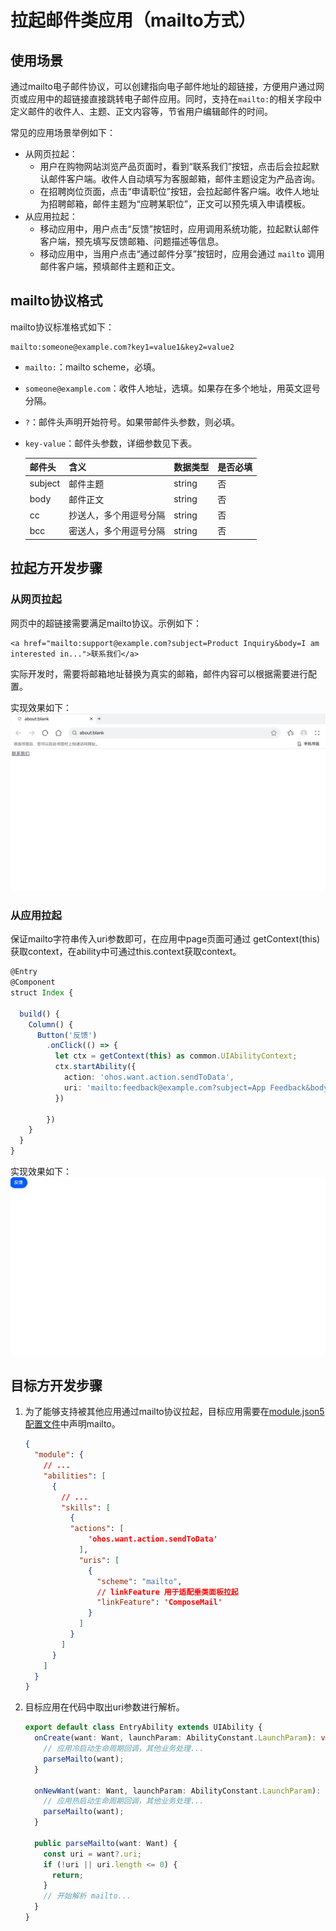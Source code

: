 # 拉起邮件类应用（mailto方式）

## 使用场景

通过mailto电子邮件协议，可以创建指向电子邮件地址的超链接，方便用户通过网页或应用中的超链接直接跳转电子邮件应用。同时，支持在`mailto:`的相关字段中定义邮件的收件人、主题、正文内容等，节省用户编辑邮件的时间。

常见的应用场景举例如下：

- 从网页拉起：
    - 用户在购物网站浏览产品页面时，看到“联系我们”按钮，点击后会拉起默认邮件客户端。收件人自动填写为客服邮箱，邮件主题设定为产品咨询。
    - 在招聘岗位页面，点击“申请职位”按钮，会拉起邮件客户端。收件人地址为招聘邮箱，邮件主题为“应聘某职位”，正文可以预先填入申请模板。
- 从应用拉起：
    - 移动应用中，用户点击“反馈”按钮时，应用调用系统功能，拉起默认邮件客户端，预先填写反馈邮箱、问题描述等信息。
    - 移动应用中，当用户点击“通过邮件分享”按钮时，应用会通过 `mailto` 调用邮件客户端，预填邮件主题和正文。

## mailto协议格式

mailto协议标准格式如下：

```
mailto:someone@example.com?key1=value1&key2=value2
```

+ `mailto:`：mailto scheme，必填。
+ `someone@example.com`：收件人地址，选填。如果存在多个地址，用英文逗号分隔。
+ `?`：邮件头声明开始符号。如果带邮件头参数，则必填。
+ `key-value`：邮件头参数，详细参数见下表。

  | 邮件头| 含义| 数据类型 | 是否必填|
  | --- | --- | --- | --- |
  | subject | 邮件主题 | string | 否 |
  | body | 邮件正文 | string | 否 |
  | cc| 抄送人，多个用逗号分隔 | string | 否 |
  | bcc| 密送人，多个用逗号分隔 | string | 否 |

## 拉起方开发步骤

### 从网页拉起

网页中的超链接需要满足mailto协议。示例如下：


```
<a href="mailto:support@example.com?subject=Product Inquiry&body=I am interested in...">联系我们</a>
```
实际开发时，需要将邮箱地址替换为真实的邮箱，邮件内容可以根据需要进行配置。

实现效果如下：
![image](figures/mailto-html.gif)

### 从应用拉起

保证mailto字符串传入uri参数即可，在应用中page页面可通过 getContext(this) 获取context，在ability中可通过this.context获取context。

```ts
@Entry
@Component
struct Index {

  build() {
    Column() {
      Button('反馈')
        .onClick(() => {
          let ctx = getContext(this) as common.UIAbilityContext;
          ctx.startAbility({
            action: 'ohos.want.action.sendToData',
            uri: 'mailto:feedback@example.com?subject=App Feedback&body=Please describe your feedback here...'
          })
        
        })
    }
  }
}
```

实现效果如下：
![image](figures/mailto-app.gif)

## 目标方开发步骤

1. 为了能够支持被其他应用通过mailto协议拉起，目标应用需要在[module.json5配置文件](../quick-start/module-configuration-file.md)中声明mailto。

    ```json
    {
      "module": {
        // ...
        "abilities": [
          {
            // ...
            "skills": [
              {
              "actions": [
                  'ohos.want.action.sendToData'
                ],
                "uris": [
                  {
                    "scheme": "mailto",
                    // linkFeature 用于适配垂类面板拉起
                    "linkFeature": 'ComposeMail'
                  }
                ]
              }
            ]
          }
        ]
      }
    }
    ```

2. 目标应用在代码中取出uri参数进行解析。

    ```ts
    export default class EntryAbility extends UIAbility {
      onCreate(want: Want, launchParam: AbilityConstant.LaunchParam): void { 
        // 应用冷启动生命周期回调，其他业务处理...
        parseMailto(want);
      }

      onNewWant(want: Want, launchParam: AbilityConstant.LaunchParam): void {
        // 应用热启动生命周期回调，其他业务处理...
        parseMailto(want);
      }

      public parseMailto(want: Want) {
        const uri = want?.uri;
        if (!uri || uri.length <= 0) {
          return;
        }
        // 开始解析 mailto...
      }
    }

    ```
